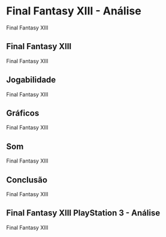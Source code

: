 ---
---

# Final Fantasy XIII - Análise

Final Fantasy XIII

## Final Fantasy XIII

Final Fantasy XIII

## Jogabilidade

Final Fantasy XIII

## Gráficos

Final Fantasy XIII

## Som

Final Fantasy XIII

## Conclusão

Final Fantasy XIII

## Final Fantasy XIII PlayStation 3 - Análise

Final Fantasy XIII
